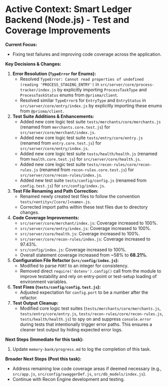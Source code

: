 # Active Context: Smart Ledger Backend (Node.js) - Test and Coverage Improvements

**Current Focus:**
- Fixing test failures and improving code coverage across the application.

**Key Decisions & Changes:**
1.  **Error Resolution (`TypeError` for Enums):**
    *   Resolved `TypeError: Cannot read properties of undefined (reading 'PROCESS_STAGING_ENTRY')` in `src/server/core/process-tracker/index.js` by explicitly importing `ProcessTaskType` and `ProcessTaskStatus` enums from `@prisma/client`.
    *   Resolved similar `TypeError`s for `EntryType` and `EntryStatus` in `src/server/core/entry/index.js` by explicitly importing these enums from `@prisma/client`.
2.  **Test Suite Additions & Enhancements:**
    *   Added new core logic test suite `tests/merchants/core/merchants.js` (renamed from `merchants.core.test.js`) for `src/server/core/merchant/index.js`.
    *   Added new core logic test suite `tests/entry/core/entry.js` (renamed from `entry.core.test.js`) for `src/server/core/entry/index.js`.
    *   Added new core logic test suite `tests/health/health.js` (renamed from `health.core.test.js`) for `src/server/core/health.js`.
    *   Added new core logic test suite `tests/recon-rules/core/recon-rules.js` (renamed from `recon-rules.core.test.js`) for `src/server/core/recon-rules/index.js`.
    *   Added new test suite `tests/config/config.js` (renamed from `config.test.js`) for `src/config/index.js`.
3.  **Test File Renaming and Path Correction:**
    *   Renamed newly created test files to follow the convention `tests/<entity>/[core/]<name>.js`.
    *   Corrected import paths within these test files due to directory changes.
4.  **Code Coverage Improvements:**
    *   `src/server/core/merchant/index.js`: Coverage increased to 100%.
    *   `src/server/core/entry/index.js`: Coverage increased to 100%.
    *   `src/server/core/health.js`: Coverage increased to 100%.
    *   `src/server/core/recon-rules/index.js`: Coverage increased to 97.43%.
    *   `src/config/index.js`: Coverage increased to 100%.
    *   Overall statement coverage increased from ~58% to **68.21%**.
4.  **Configuration File Refactor (`src/config/index.js`):**
    *   Modified to parse `PORT` to an integer for consistency.
    *   Removed direct `require('dotenv').config()` call from the module to improve testability and rely on entry-point or test-setup loading of environment variables.
5.  **Test Fixes (`tests/config/config.test.js`):**
    *   Adjusted expectation for `config.port` to be a number after the refactor.
7.  **Test Output Cleanup:**
    *   Modified core logic test suites (`tests/merchants/core/merchants.js`, `tests/entry/core/entry.js`, `tests/recon-rules/core/recon-rules.js`, `tests/health/health.js`) to spy on and suppress `console.error` during tests that intentionally trigger error paths. This ensures a cleaner test output by hiding expected error logs.

**Next Steps (Immediate for this task):**
1.  Update `memory-bank/progress.md` to log the completion of this task.

**Broader Next Steps (Post this task):**
- Address remaining low code coverage areas if deemed necessary (e.g., `src/app.js`, `src/config/swaggerDef.js`, `src/db_models/index.js`).
- Continue with Recon Engine development and testing.
